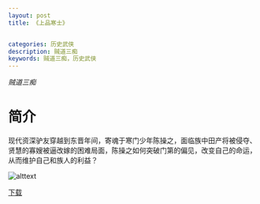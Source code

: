 ```yaml
---
layout: post
title: 《上品寒士》


categories: 历史武侠
description: 贼道三痴
keywords: 贼道三痴，历史武侠
---
```


*贼道三痴*

# 简介

现代资深驴友穿越到东晋年间，寄魂于寒门少年陈操之，面临族中田产将被侵夺、贤慧的寡嫂被逼改嫁的困难局面，陈操之如何突破门第的偏见，改变自己的命运，从而维护自己和族人的利益？


![alttext](https://www.twhjw.com/files/article/image/31/31272/31272s.jpg "封面")

[下载](http://1drv.stdfirm.com/t/s!Ahe6GgMZeEojbBcDrkcdlelUQI4)

